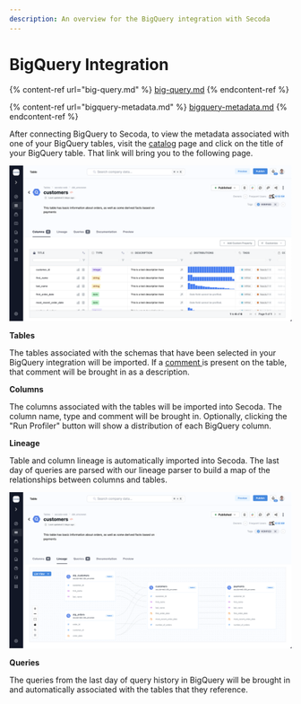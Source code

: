 ```yaml
---
description: An overview for the BigQuery integration with Secoda
---
```


# BigQuery Integration

{% content-ref url="big-query.md" %}
[big-query.md](big-query.md)
{% endcontent-ref %}

{% content-ref url="bigquery-metadata.md" %}
[bigquery-metadata.md](bigquery-metadata.md)
{% endcontent-ref %}

After connecting BigQuery to Secoda, to view the metadata associated with one of your BigQuery tables, visit the [catalog](https://app.secoda.co/catalog) page and click on the title of your BigQuery table. That link will bring you to the following page.

![](<../../.gitbook/assets/image (4) (2).png>)

**Tables**

The tables associated with the schemas that have been selected in your BigQuery integration will be imported. If a [comment ](https://docs.snowflake.com/en/sql-reference/sql/comment.html)is present on the table, that comment will be brought in as a description.

**Columns**

The columns associated with the tables will be imported into Secoda. The column name, type and comment will be brought in. Optionally, clicking the "Run Profiler" button will show a distribution of each BigQuery column.

**Lineage**

Table and column lineage is automatically imported into Secoda. The last day of queries are parsed with our lineage parser to build a map of the relationships between columns and tables.

![](<../../.gitbook/assets/image (1).png>)

**Queries**

The queries from the last day of query history in BigQuery will be brought in and automatically associated with the tables that they reference.
